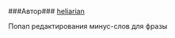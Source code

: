 ###Автор###
[heliarian ](https://staff.yandex-team.ru/heliarian )

Попап редактирования минус-слов для фразы
